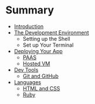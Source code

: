 # Summary

* [Introduction](README.md)
* [The Development Environment](the_development_environment.md)
   * Setting up the Shell
   * Set up Your Terminal
* [Deploying Your App](deployment.md)
   * [PAAS](paas.md)
   * [Hosted VM](hosted_vm.md)
* [Dev Tools](dev_tools.md)
   * [Git and GitHub](git_and_github.md)
* [Languages](languages.md)
   * [HTML and CSS](html_and_css.md)
   * [Ruby](ruby.md)


